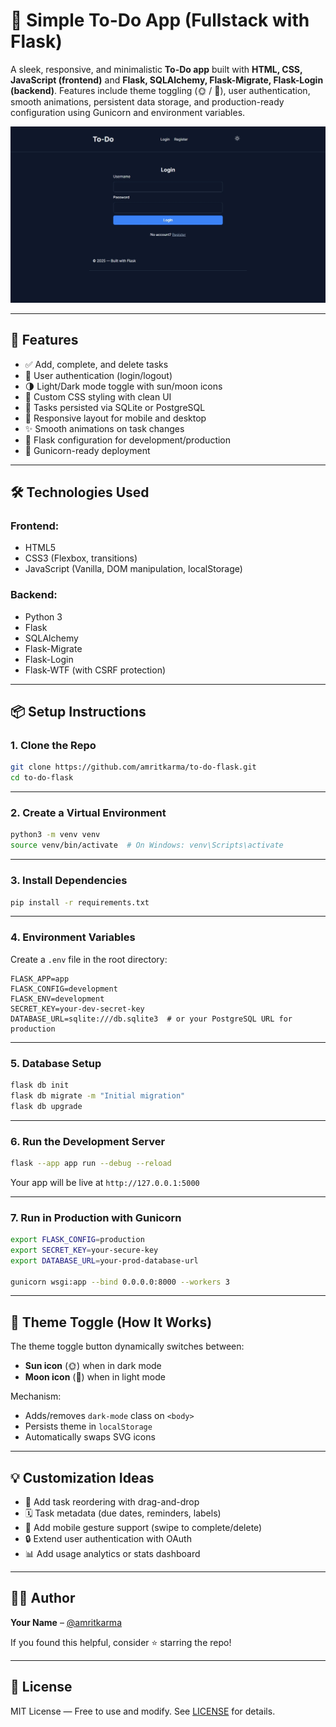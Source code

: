 # 📝 Simple To-Do App (Fullstack with Flask)

A sleek, responsive, and minimalistic **To-Do app** built with **HTML, CSS, JavaScript (frontend)** and **Flask, SQLAlchemy, Flask-Migrate, Flask-Login (backend)**. Features include theme toggling (🌞 / 🌙), user authentication, smooth animations, persistent data storage, and production-ready configuration using Gunicorn and environment variables.

![screenshot](./to-do-flask.png)

---

## 🚀 Features

- ✅ Add, complete, and delete tasks
- 👤 User authentication (login/logout)
- 🌗 Light/Dark mode toggle with sun/moon icons
- 🎨 Custom CSS styling with clean UI
- 💾 Tasks persisted via SQLite or PostgreSQL
- 📱 Responsive layout for mobile and desktop
- ✨ Smooth animations on task changes
- 🔧 Flask configuration for development/production
- 🐘 Gunicorn-ready deployment

---

## 🛠️ Technologies Used

### Frontend:
- HTML5  
- CSS3 (Flexbox, transitions)  
- JavaScript (Vanilla, DOM manipulation, localStorage)

### Backend:
- Python 3
- Flask
- SQLAlchemy
- Flask-Migrate
- Flask-Login
- Flask-WTF (with CSRF protection)

---

## 📦 Setup Instructions

### 1. Clone the Repo

```bash
git clone https://github.com/amritkarma/to-do-flask.git
cd to-do-flask
```

---

### 2. Create a Virtual Environment

```bash
python3 -m venv venv
source venv/bin/activate  # On Windows: venv\Scripts\activate
```

---

### 3. Install Dependencies

```bash
pip install -r requirements.txt
```

---

### 4. Environment Variables

Create a `.env` file in the root directory:

```env
FLASK_APP=app
FLASK_CONFIG=development
FLASK_ENV=development
SECRET_KEY=your-dev-secret-key
DATABASE_URL=sqlite:///db.sqlite3  # or your PostgreSQL URL for production
```

---

### 5. Database Setup

```bash
flask db init
flask db migrate -m "Initial migration"
flask db upgrade
```

---

### 6. Run the Development Server

```bash
flask --app app run --debug --reload
```

Your app will be live at `http://127.0.0.1:5000`

---

### 7. Run in Production with Gunicorn

```bash
export FLASK_CONFIG=production
export SECRET_KEY=your-secure-key
export DATABASE_URL=your-prod-database-url

gunicorn wsgi:app --bind 0.0.0.0:8000 --workers 3
```

---

## 🌙 Theme Toggle (How It Works)

The theme toggle button dynamically switches between:

- **Sun icon** (🌞) when in dark mode
- **Moon icon** (🌙) when in light mode

Mechanism:
- Adds/removes `dark-mode` class on `<body>`
- Persists theme in `localStorage`
- Automatically swaps SVG icons

---

## 💡 Customization Ideas

- 🔄 Add task reordering with drag-and-drop
- 🗓️ Task metadata (due dates, reminders, labels)
- 📱 Add mobile gesture support (swipe to complete/delete)
- 🔒 Extend user authentication with OAuth
- 📊 Add usage analytics or stats dashboard

---

## 🧑‍💻 Author

**Your Name** – [@amritkarma](https://github.com/amritkarma)

If you found this helpful, consider ⭐️ starring the repo!

---

## 📄 License

MIT License — Free to use and modify. See [LICENSE](https://github.com/amritkarma/to-do-flask/blob/main/LICENSE.txt) for details.
